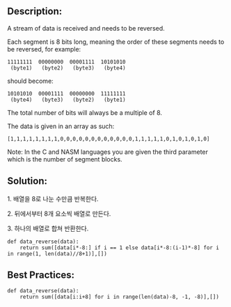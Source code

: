 ## Description:

A stream of data is received and needs to be reversed.

Each segment is 8 bits long, meaning the order of these segments needs to be reversed, for example:

```
11111111  00000000  00001111  10101010
 (byte1)   (byte2)   (byte3)   (byte4)
```

should become:

```
10101010  00001111  00000000  11111111
 (byte4)   (byte3)   (byte2)   (byte1)
```

The total number of bits will always be a multiple of 8.

The data is given in an array as such:

```
[1,1,1,1,1,1,1,1,0,0,0,0,0,0,0,0,0,0,0,0,1,1,1,1,1,0,1,0,1,0,1,0]
```

Note: In the C and NASM languages you are given the third parameter which is the number of segment blocks.

## Solution:

1\. 배열을 8로 나눈 수만큼 반복한다.

2\. 뒤에서부터 8개 요소씩 배열로 만든다.

3\. 하나의 배열로 합쳐 반환한다.

```
def data_reverse(data):
    return sum([data[i*-8:] if i == 1 else data[i*-8:(i-1)*-8] for i in range(1, len(data)//8+1)],[])
```

## Best Practices:

```
def data_reverse(data):
    return sum([data[i:i+8] for i in range(len(data)-8, -1, -8)],[])
```